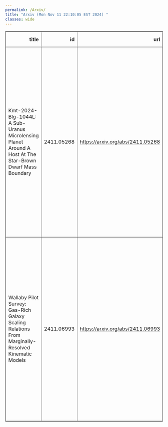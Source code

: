 ```yaml
---
permalink: /Arxiv/
title: "Arxiv (Mon Nov 11 22:10:05 EST 2024) "
classes: wide
---
```

<table border="1" class="dataframe">
  <thead>
    <tr style="text-align: right;">
      <th>title</th>
      <th>id</th>
      <th>url</th>
      <th>authors</th>
      <th>Local Authors</th>
    </tr>
  </thead>
  <tbody>
    <tr>
      <td>Kmt-2024-Blg-1044L: A Sub-Uranus Microlensing Planet Around A Host At   The Star-Brown Dwarf Mass Boundary</td>
      <td>2411.05268</td>
      <td><a href="https://arxiv.org/abs/2411.05268" target="_blank">https://arxiv.org/abs/2411.05268</a></td>
      <td>Cheongho Han, Yoon-Hyun Ryu, Chung-Uk Lee, Andrew Gould, Michael D. Albrow, Sun-Ju Chung, Kyu-Ha Hwang, Youn Kil Jung, Yossi Shvartzvald, In-Gu Shin, Jennifer C. Yee, Hongjing Yang, Weicheng Zang, Doeon Kim, Dong-Jin Kim, Byeong-Gon Park, Richard W. Pogge</td>
      <td>Richard Pogge</td>
    </tr>
    <tr>
      <td>Wallaby Pilot Survey: Gas-Rich Galaxy Scaling Relations From   Marginally-Resolved Kinematic Models</td>
      <td>2411.06993</td>
      <td><a href="https://arxiv.org/abs/2411.06993" target="_blank">https://arxiv.org/abs/2411.06993</a></td>
      <td>N. Deg, N. Arora, K. Spekkens, R. Halloran, B. Catinella, M. G. Jones, H. Courtois, K. Glazebrook, A. Bosma, L. Cortese, H. Dénes, A. Elagali, B. -Q. For, P. Kamphuis, B. S. Koribalski, K. Lee-Waddell, P. E. Mancera Piña, J. Mould, J. Rhee, L. Shao, L. Staveley-Smith, J. Wang, T. Westmeier, O. I. Wong</td>
      <td>Ji Wang</td>
    </tr>
  </tbody>
</table>